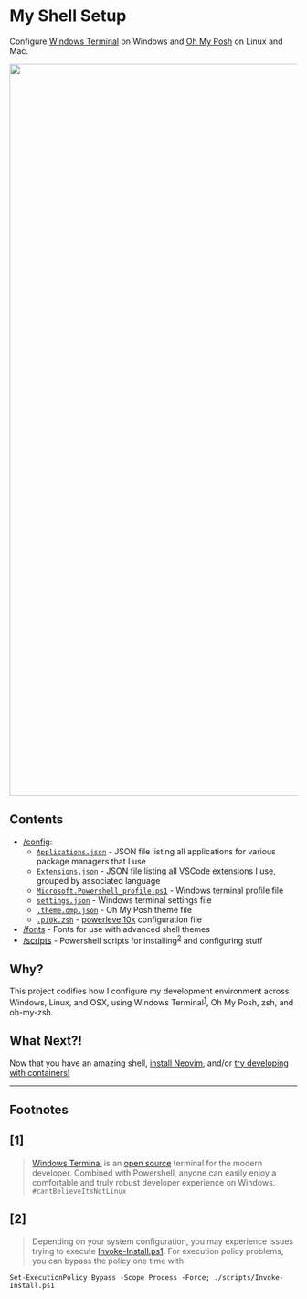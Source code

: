 My Shell Setup
==============
Configure [Windows Terminal](https://www.microsoft.com/store/productId/9N0DX20HK701) on Windows and [Oh My Posh](https://ohmyposh.dev/) on Linux and Mac.

<div align="center">
    <a href="#"><img alt="Windows Terminal in action!" src="http://www.jasonwohlgemuth.com/env/images/env_terminal_demo.gif" alt="So pretty!" width="1280"/></a>
</div>

Contents
--------
- [/config](./config/):
    - [`Applications.json`](./config/Applications.json) - JSON file listing all applications for various package managers that I use
    - [`Extensions.json`](./config/Extensions.json) - JSON file listing all VSCode extensions I use, grouped by associated language
    - [`Microsoft.Powershell_profile.ps1`](./config/Microsoft.Powershell_profile.ps1) - Windows terminal profile file
    - [`settings.json`](./config/settings.json) - Windows terminal settings file
    - [`.theme.omp.json`](./config/.theme.omp.json) - Oh My Posh theme file
    - [`.p10k.zsh`](./config/.p10k.zsh) - [powerlevel10k](https://github.com/romkatv/powerlevel10k) configuration file
- [/fonts](./fonts/) - Fonts for use with advanced shell themes
- [/scripts](./scripts/) - Powershell scripts for installing<sup>[2](#2)</sup> and configuring stuff

Why?
----
This project codifies how I configure my development environment across Windows, Linux, and OSX, using Windows Terminal<sup>[1](#1)</sup>, Oh My Posh, zsh, and oh-my-zsh.


What Next?!
-----------
Now that you have an amazing shell, [install Neovim](https://github.com/jhwohlgemuth/my-neovim-setup), and/or [try developing with containers!](https://github.com/jhwohlgemuth/env/tree/master/dev-with-containers)


-------------

**Footnotes**
-------------

[1]
---
> [Windows Terminal](https://www.microsoft.com/en-us/p/windows-terminal/9n0dx20hk701?activetab=pivot:overviewtab) is an [open source](https://github.com/microsoft/terminal) terminal for the modern developer. Combined with Powershell, anyone can easily enjoy a comfortable and truly robust developer experience on Windows. `#cantBelieveItsNotLinux`

[2]
---
> Depending on your system configuration, you may experience issues trying to execute [Invoke-Install.ps1](./scripts/Invoke-Install.ps1).
> For execution policy problems, you can bypass the policy one time with

```
Set-ExecutionPolicy Bypass -Scope Process -Force; ./scripts/Invoke-Install.ps1
```